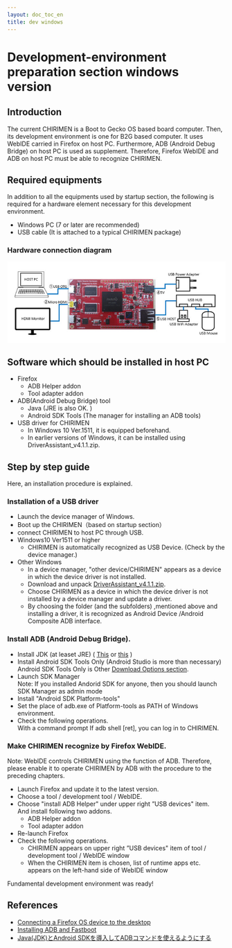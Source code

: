 ```yaml
---
layout: doc_toc_en
title: dev windows
---
```

# Development-environment preparation section windows version

## Introduction
The current CHIRIMEN is a Boot to Gecko OS based board computer. Then, its development environment is one for B2G based computer. It uses WebIDE carried in Firefox on host PC.  Furthermore, ADB (Android Debug Bridge) on host PC is used as supplement. Therefore, Firefox WebIDE and ADB on host PC must be able to recognize CHIRIMEN.

## Required equipments
In addition to all the equipments used by startup section, the following is required for a hardware element necessary for this development environment.

- Windows PC (7 or later are recommended)
- USB cable (It is attached to a typical CHIRIMEN package)

### Hardware connection diagram
![chirimen_dev_conf](../images/chirimen_dev_conf.jpg) 

## Software which should be installed in host PC
- Firefox
  - ADB Helper addon
  - Tool adapter addon
- ADB(Android Debug Bridge) tool
  - Java (JRE is also OK. )
  - Android SDK Tools (The manager for installing an ADB tools)
- USB driver for CHIRIMEN
  - In Windows 10 Ver.1511, it is equipped beforehand.
  - In earlier versions of Windows, it can be installed using DriverAssistant_v4.1.1.zip.
  
## Step by step guide
Here, an installation procedure is explained.

### Installation of a USB driver
- Launch the device manager of Windows.
- Boot up the CHIRIMEN（based on startup section）
- connect CHIRIMEN to host PC through USB.
- Windows10 Ver1511 or higher
  - CHIRIMEN is automatically recognized as USB Device. (Check by the device manager.)
- Other Windows
  - In a device manager, "other device/CHIRIMEN" appears as a device in which the device driver is not installed.
  - Download and unpack [DriverAssistant_v4.1.1.zip](https://github.com/MozOpenHard/CHIRIMEN-tools/blob/master/DriverAssistant_v4.1.1.zip).
  - Choose CHIRIMEN as a device in which the device driver is not installed by a device manager and update a driver.
  - By choosing the folder (and the subfolders) ,mentioned above and installing a driver, it is recognized as Android Device /Android Composite ADB interface.

### Install ADB (Android Debug Bridge).
- Install JDK (at leaset JRE) ( [This](http://www.oracle.com/technetwork/java/javase/downloads/index.html) or [this](https://java.com/ja/download/) )
- Install Android SDK Tools Only (Android Studio is more than necessary)  
Android SDK Tools Only is Other [Download Options section](http://developer.android.com/sdk/index.html#Other).
- Launch SDK Manager  
Note: If you installed Andorid SDK for anyone, then you should launch SDK Manager as admin mode
- Install "Android SDK Platform-tools"
- Set the place of adb.exe of Platform-tools as PATH of Windows environment.
- Check the following operations.  
With a command prompt   If adb shell [ret], you can log in to CHIRIMEN.
  
### Make CHIRIMEN recognize by Firefox WebIDE.
Note: WebIDE controls CHIRIMEN using the function of ADB.  Therefore, please enable it to operate CHIRIMEN by ADB with the procedure to the preceding chapters.

- Launch Firefox and update it to the latest version.
- Choose a tool / development tool / WebIDE.
- Choose "install ADB Helper" under upper right  ”USB devices" item.   
And install following two addons.
  - ADB Helper addon
  - Tool adapter addon
- Re-launch Firefox
- Check the following operations.
  - CHIRIMEN appears on upper right ”USB devices" item of tool / development tool / WebIDE window
  - When the CHIRIMEN item is chosen, list of runtime apps etc. appears on the left-hand side of WebIDE window

Fundamental development environment was ready!

## References
- [Connecting a Firefox OS device to the desktop](https://developer.mozilla.org/en-US/docs/Mozilla/Firefox_OS/Debugging/Connecting_a_Firefox_OS_device_to_the_desktop)
- [Installing ADB and Fastboot](https://developer.mozilla.org/en-US/docs/Mozilla/Firefox_OS/Debugging/Installing_ADB)
- [Java(JDK)とAndroid SDKを導入してADBコマンドを使えるようにする](http://andmem.blogspot.jp/2014/04/installjdkandroidsdkadb.html)
